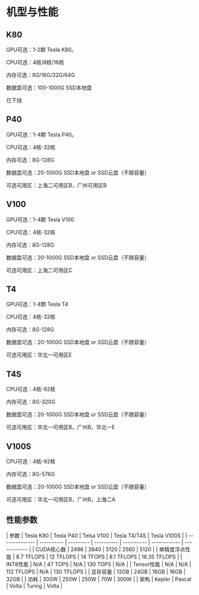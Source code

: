 # 机型与性能



## K80

GPU可选：1-2颗 Tesla K80。

CPU可选：4核/8核/16核

内存可选：8G/16G/32G/64G

数据盘可选：100-1000G SSD本地盘 

已下线

## P40

GPU可选：1-4颗 Tesla P40。

CPU可选：4核-32核

内存可选：8G-128G

数据盘可选：20-1000G SSD本地盘 or SSD云盘（不限容量）

可选可用区：上海二可用区B，广州可用区B

## V100

GPU可选：1-4颗 Tesla V100

CPU可选：4核-32核

内存可选：8G-128G

数据盘可选：20-1000G SSD本地盘 or SSD云盘（不限容量）

可选可用区：上海二可用区C

## T4

GPU可选：1-4颗 Tesla T4

CPU可选：4核-32核

内存可选：8G-128G

数据盘可选：20-1000G SSD本地盘 or SSD云盘（不限容量）

可选可用区：华北一可用区E

## T4S

CPU可选：4核-92核

内存可选：8G-320G

数据盘可选：20-1000G SSD本地盘 or SSD云盘（不限容量）

可选可用区：华北一可用区B，广州B，华北一E

## V100S

CPU可选：4核-92核

内存可选：8G-576G

数据盘可选：20-1000G SSD本地盘 or SSD云盘（不限容量）

可选可用区：华北一可用区B，广州B，上海二A

## 性能参数

| 参数 | Tesla K80  | Tesla P40 | Telsa V100 | Tesla T4/T4S | Tesla V100S  |
| -------------- | ---------- | --------- | ---------- | ---------- | ------------ | ------------ |
| CUDA核心数 | 2496 | 3840 | 5120 | 2560 | 5120 |
| 单精度浮点性能 | 8.7 TFLOPS | 12 TFLOPS | 14 TFOPS | 8.1 TFLOPS | 16.35 TFLOPS |
| INT8性能  | N/A | 47 TOPS  | N/A | 130 TOPS | N/A |
| Tensor性能 | N/A | N/A  | 112 TFLOPS | N/A | 130 TFLOPS |
| 显存容量 | 12GB | 24GB | 16GB | 16GB | 32GB |
| 功耗 | 300W | 250W | 250W | 70W | 300W |
| 架构 | Kepler | Pascal | Volta | Turing | Volta |

